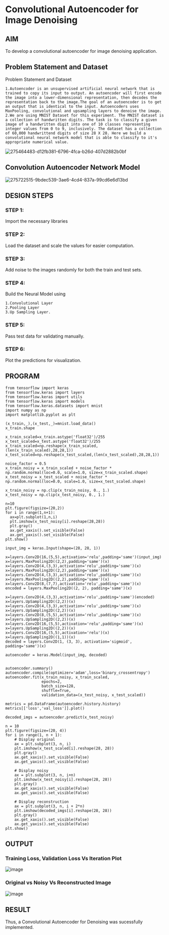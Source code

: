 # Convolutional Autoencoder for Image Denoising

## AIM

To develop a convolutional autoencoder for image denoising application.

## Problem Statement and Dataset
Problem Statement and Dataset

    1.Autoencoder is an unsupervised artificial neural network that is trained to copy its input to output. An autoencoder will first encode the image into a lower-dimensional representation, then decodes the representation back to the image.The goal of an autoencoder is to get an output that is identical to the input. Autoencoders uses MaxPooling, convolutional and upsampling layers to denoise the image.
    2.We are using MNIST Dataset for this experiment. The MNIST dataset is a collection of handwritten digits. The task is to classify a given image of a handwritten digit into one of 10 classes representing integer values from 0 to 9, inclusively. The dataset has a collection of 60,000 handwrittend digits of size 28 X 28. Here we build a convolutional neural network model that is able to classify to it's appropriate numerical value.


![275464483-d12fb381-6796-4fca-b26d-407d2882b0bf](https://github.com/Thirukaalathessvarar-S/convolutional-denoising-autoencoder/assets/121166390/ade527e8-6eb0-4942-9614-3599feaed0c9)

## Convolution Autoencoder Network Model
![275722515-9bdec539-3ae6-4cd4-837a-99cd6e6d13bd](https://github.com/Thirukaalathessvarar-S/convolutional-denoising-autoencoder/assets/121166390/bef4a80d-622e-4fe3-aa9d-3d48614ff654)

## DESIGN STEPS

### STEP 1:
Import the necessary libraries

### STEP 2:
Load the dataset and scale the values for easier computation.

### STEP 3:
Add noise to the images randomly for both the train and test sets.

### STEP 4:
Build the Neural Model using

    1.Convolutional Layer
    2.Pooling Layer
    3.Up Sampling Layer.

### STEP 5:
Pass test data for validating manually.

### STEP 6:
Plot the predictions for visualization.

## PROGRAM
```
from tensorflow import keras
from tensorflow.keras import layers
from tensorflow.keras import utils
from tensorflow.keras import models
from tensorflow.keras.datasets import mnist
import numpy as np
import matplotlib.pyplot as plt

(x_train,_),(x_test,_)=mnist.load_data()
x_train.shape

x_train_scaled=x_train.astype('float32')/255
x_test_scaled=x_test.astype('float32')/255
x_train_scaled=np.reshape(x_train_scaled,(len(x_train_scaled),28,28,1))
x_test_scaled=np.reshape(x_test_scaled,(len(x_test_scaled),28,28,1))

noise_factor = 0.5
x_train_noisy = x_train_scaled + noise_factor * np.random.normal(loc=0.0, scale=1.0, size=x_train_scaled.shape)
x_test_noisy = x_test_scaled + noise_factor * np.random.normal(loc=0.0, scale=1.0, size=x_test_scaled.shape)

x_train_noisy = np.clip(x_train_noisy, 0., 1.)
x_test_noisy = np.clip(x_test_noisy, 0., 1.)

n=10
plt.figure(figsize=(20,2))
for i in range(1,n+1):
  ax=plt.subplot(1,n,i)
  plt.imshow(x_test_noisy[i].reshape(28,28))
  plt.gray()
  ax.get_xaxis().set_visible(False)
  ax.get_yaxis().set_visible(False)
plt.show()

input_img = keras.Input(shape=(28, 28, 1))

x=layers.Conv2D(16,(5,5),activation='relu',padding='same')(input_img)
x=layers.MaxPooling2D((2,2),padding='same')(x)
x=layers.Conv2D(4,(3,3),activation='relu',padding='same')(x)
x=layers.MaxPooling2D((2,2),padding='same')(x)
x=layers.Conv2D(4,(3,3),activation='relu',padding='same')(x)
x=layers.MaxPooling2D((2,2),padding='same')(x)
x=layers.Conv2D(8,(7,7),activation='relu',padding='same')(x)
encoded = layers.MaxPooling2D((2, 2), padding='same')(x)

x=layers.Conv2D(4,(3,3),activation='relu',padding='same')(encoded)
x=layers.UpSampling2D((2,2))(x)
x=layers.Conv2D(4,(3,3),activation='relu',padding='same')(x)
x=layers.UpSampling2D((2,2))(x)
x=layers.Conv2D(8,(5,5),activation='relu',padding='same')(x)
x=layers.UpSampling2D((2,2))(x)
x=layers.Conv2D(16,(5,5),activation='relu',padding='same')(x)
x=layers.UpSampling2D((2,2))(x)
x=layers.Conv2D(16,(5,5),activation='relu')(x)
x=layers.UpSampling2D((1,1))(x)
decoded = layers.Conv2D(1, (3, 3), activation='sigmoid', padding='same')(x)

autoencoder = keras.Model(input_img, decoded)


autoencoder.summary()
autoencoder.compile(optimizer='adam',loss='binary_crossentropy')
autoencoder.fit(x_train_noisy, x_train_scaled,
                epochs=2,
                batch_size=128,
                shuffle=True,
                validation_data=(x_test_noisy, x_test_scaled))

metrics = pd.DataFrame(autoencoder.history.history)
metrics[['loss','val_loss']].plot()

decoded_imgs = autoencoder.predict(x_test_noisy)

n = 10
plt.figure(figsize=(20, 4))
for i in range(1, n + 1):
    # Display original
    ax = plt.subplot(3, n, i)
    plt.imshow(x_test_scaled[i].reshape(28, 28))
    plt.gray()
    ax.get_xaxis().set_visible(False)
    ax.get_yaxis().set_visible(False)

    # Display noisy
    ax = plt.subplot(3, n, i+n)
    plt.imshow(x_test_noisy[i].reshape(28, 28))
    plt.gray()
    ax.get_xaxis().set_visible(False)
    ax.get_yaxis().set_visible(False)

    # Display reconstruction
    ax = plt.subplot(3, n, i + 2*n)
    plt.imshow(decoded_imgs[i].reshape(28, 28))
    plt.gray()
    ax.get_xaxis().set_visible(False)
    ax.get_yaxis().set_visible(False)
plt.show()
```

## OUTPUT

### Training Loss, Validation Loss Vs Iteration Plot
![image](https://github.com/Thirukaalathessvarar-S/convolutional-denoising-autoencoder/assets/121166390/0f803a38-f8f0-4d58-a349-46f6916336e3)


### Original vs Noisy Vs Reconstructed Image
![image](https://github.com/Thirukaalathessvarar-S/convolutional-denoising-autoencoder/assets/121166390/269fcfe5-a2dc-4756-b25e-79fd5b8cbead)

## RESULT
Thus, a Convolutional Autoencoder for Denoising was sucessfully implemented.
